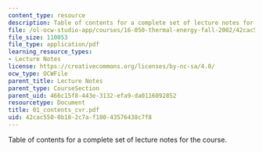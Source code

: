 ```yaml
---
content_type: resource
description: Table of contents for a complete set of lecture notes for the course.
file: /ol-ocw-studio-app/courses/16-050-thermal-energy-fall-2002/42cac5500b182c7af18043576438c7f8_01_contents_cvr.pdf
file_size: 110053
file_type: application/pdf
learning_resource_types:
- Lecture Notes
license: https://creativecommons.org/licenses/by-nc-sa/4.0/
ocw_type: OCWFile
parent_title: Lecture Notes
parent_type: CourseSection
parent_uid: 466c15f8-443e-3132-efa9-da0116092852
resourcetype: Document
title: 01_contents_cvr.pdf
uid: 42cac550-0b18-2c7a-f180-43576438c7f8
---
```

Table of contents for a complete set of lecture notes for the course.